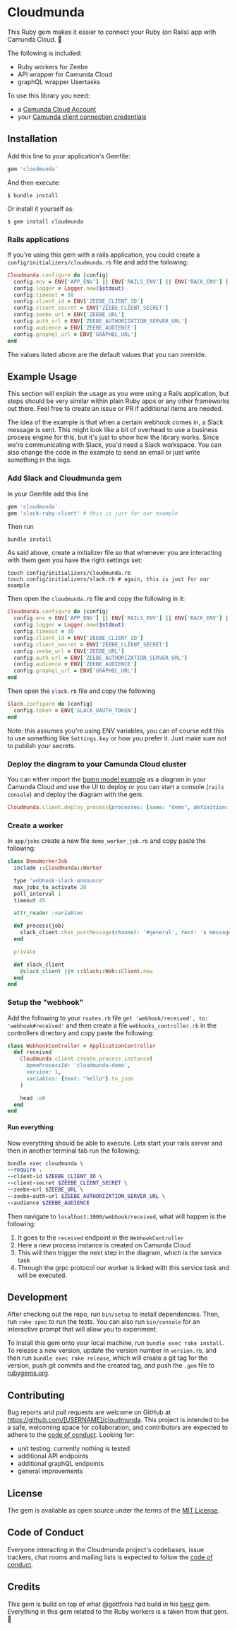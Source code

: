 # Cloudmunda

This Ruby gem makes it easier to connect your Ruby (on Rails) app with Camunda Cloud. 🎉 

The following is included:
- Ruby workers for Zeebe
- API wrapper for Camunda Cloud
- graphQL wrapper Usertasks

To use this library you need:

* a [Camunda Cloud Account](https://accounts.cloud.camunda.io/signup)
* your [Camunda client connection credentials](https://docs.camunda.io/docs/guides/getting-started/setup-client-connection-credentials/)

## Installation

Add this line to your application's Gemfile:

```ruby
gem 'cloudmunda'
```

And then execute:

    $ bundle install

Or install it yourself as:

    $ gem install cloudmunda

### Rails applications

If you're using this gem with a rails application, you could create a `config/initializers/cloudmunda.rb` file and add
the following:

```ruby
Cloudmunda.configure do |config|
  config.env = ENV['APP_ENV'] || ENV['RAILS_ENV'] || ENV['RACK_ENV'] || 'development'
  config.logger = Logger.new($stdout)
  config.timeout = 30
  config.client_id = ENV['ZEEBE_CLIENT_ID']
  config.client_secret = ENV['ZEEBE_CLIENT_SECRET']
  config.zeebe_url = ENV['ZEEBE_URL']
  config.auth_url = ENV['ZEEBE_AUTHORIZATION_SERVER_URL']
  config.audience = ENV['ZEEBE_AUDIENCE']
  config.graphql_url = ENV['GRAPHQL_URL']
end
```

The values listed above are the default values that you can override.

## Example Usage

This section will explain the usage as you were using a Rails application, but steps should be very similar within plain
Ruby apps or any other frameworks out there. Feel free to create an issue or PR if additional items are needed.

The idea of the example is that when a certain webhook comes in, a Slack message is sent. This might look like a bit
of overhead to use a business process engine for this, but it's just to show how the library works. Since we're 
communicating with Slack, you'd need a Slack workspace. You can also change the code in the example to send an email or
just write something in the logs.

### Add Slack and Cloudmunda gem
In your Gemfile add this line

```ruby
gem 'cloudmunda'
gem 'slack-ruby-client' # this is just for our example 
```

Then run

```shell
bundle install
```

As said above, create a initializer file so that whenever you are interacting with them gem you have the right settings set:

```shell
touch config/initializers/cloudmunda.rb
touch config/initializers/slack.rb # again, this is just for our example
```

Then open the `cloudmunda.rb` file and copy the following in it:

```ruby
Cloudmunda.configure do |config|
  config.env = ENV['APP_ENV'] || ENV['RAILS_ENV'] || ENV['RACK_ENV'] || 'development'
  config.logger = Logger.new($stdout)
  config.timeout = 30
  config.client_id = ENV['ZEEBE_CLIENT_ID']
  config.client_secret = ENV['ZEEBE_CLIENT_SECRET']
  config.zeebe_url = ENV['ZEEBE_URL']
  config.auth_url = ENV['ZEEBE_AUTHORIZATION_SERVER_URL']
  config.audience = ENV['ZEEBE_AUDIENCE']
  config.graphql_url = ENV['GRAPHQL_URL']
end
```

Then open the `slack.rb` file and copy the following

```ruby
Slack.configure do |config|
  config.token = ENV['SLACK_OAUTH_TOKEN']
end
```

Note: this assumes you're using ENV variables, you can of course edit this to use something like `Settings.key` or 
how you prefer it. Just make sure not to publish your secrets.

### Deploy the diagram to your Camunda Cloud cluster
You can either import the [bpmn model example](/diagrams/demo.bpmn) as a diagram in your Camunda Cloud and 
use the UI to deploy or you can start a console (`rails console`) and deploy the diagram with the gem.

```ruby
Cloudmunda.client.deploy_process(processes: [name: "demo", definition: File.read('diagrams/demo.bpmn')])
```

### Create a worker

In `app/jobs` create a new file `demo_worker_job.rb` and copy paste the following:

```ruby
class DemoWorkerJob
  include ::Cloudmunda::Worker

  type 'webhook-slack-announce'
  max_jobs_to_activate 20
  poll_interval 1
  timeout 45

  attr_reader :variables

  def process(job)
    slack_client.chat_postMessage(channel: '#general', text: 'a message', as_user: true)
  end

  private

  def slack_client
    @slack_client ||= ::Slack::Web::Client.new
  end
end
```

### Setup the "webhook" 
Add the following to your `routes.rb` file `get 'webhook/received', to: 'webhook#received'` and then create a file 
`webhooks_controller.rb` in the controllers directory and copy paste the following:

```ruby
class WebhookController < ApplicationController
  def received
    Cloudmunda.client.create_process_instance(
      bpmnProcessId: 'cloudmunda-demo',
      version: 1,
      variables: {text: "hello"}.to_json
    )

    head :ok
  end
end
```

#### Run everything

Now everything should be able to execute. Lets start your rails server and then in another terminal tab run the following:

````ruby
bundle exec cloudmunda \
--require .
--client-id $ZEEBE_CLIENT_ID \
--client-secret $ZEEBE_CLIENT_SECRET \
--zeebe-url $ZEEBE_URL \
--zeebe-auth-url $ZEEBE_AUTHORIZATION_SERVER_URL \
--audience $ZEEBE_AUDIENCE
````

Then navigate to `localhost:3000/webhook/received`, what will happen is the following:
1. It goes to the `received` endpoint in the `WebhookController`
2. Here a new process instance is created on Camunda Cloud
3. This will then trigger the next step in the diagram, which is the service task
4. Through the grpc protocol our worker is linked with this service task and will be executed.

## Development

After checking out the repo, run `bin/setup` to install dependencies. Then, run `rake spec` to run the tests. You can also run `bin/console` for an interactive prompt that will allow you to experiment.

To install this gem onto your local machine, run `bundle exec rake install`. To release a new version, update the version number in `version.rb`, and then run `bundle exec rake release`, which will create a git tag for the version, push git commits and the created tag, and push the `.gem` file to [rubygems.org](https://rubygems.org).

## Contributing

Bug reports and pull requests are welcome on GitHub at https://github.com/[USERNAME]/cloudmunda. This project is intended to be a safe, welcoming space for collaboration, and contributors are expected to adhere to the [code of conduct](https://github.com/[USERNAME]/cloudmunda/blob/main/CODE_OF_CONDUCT.md).
Looking for:
- unit testing: currently nothing is tested
- additional API endpoints
- additional graphQL endpoints
- general improvements

## License

The gem is available as open source under the terms of the [MIT License](https://opensource.org/licenses/MIT).

## Code of Conduct

Everyone interacting in the Cloudmunda project's codebases, issue trackers, chat rooms and mailing lists is expected to follow the [code of conduct](https://github.com/[USERNAME]/cloudmunda/blob/main/CODE_OF_CONDUCT.md).

## Credits

This gem is build on top of what @gottfrois had build in his [beez](https://github.com/gottfrois/beez) gem. Everything in
this gem related to the Ruby workers is a taken from that gem. 👏